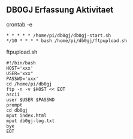 ## DB0GJ Erfassung Aktivitaet ##

crontab -e
```
* * * * * /home/pi/db0gj/db0gj-start.sh
*/10 * * * * bash /home/pi/db0gj/ftpupload.sh
```

ftpupload.sh
```
#!/bin/bash
HOST='xxx'
USER='xxx"
PASSWD='xxx'
cd /home/pi/db0gj
ftp -n -v $HOST << EOT
ascii
user $USER $PASSWD
prompt
cd db0gj
mput index.html
mput db0gj-log.txt
bye
EOT
```
